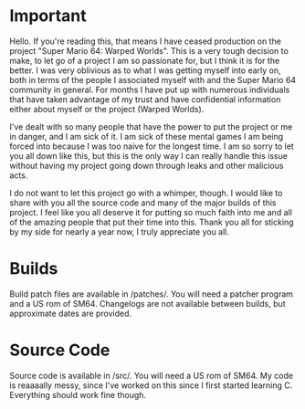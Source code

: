 # Important
Hello. If you're reading this, that means I have ceased production on the project "Super Mario 64: Warped Worlds". This is a very tough decision to make, to let go of a project I am so passionate for, but I think it is for the better. I was very oblivious as to what I was getting myself into early on, both in terms of the people I associated myself with and the Super Mario 64 community in general. For months I have put up with numerous individuals that have taken advantage of my trust and have confidential information either about myself or the project (Warped Worlds).

I've dealt with so many people that have the power to put the project or me in danger, and I am sick of it. I am sick of these mental games I am being forced into because I was too naive for the longest time. I am so sorry to let you all down like this, but this is the only way I can really handle this issue without having my project going down through leaks and other malicious acts.

I do not want to let this project go with a whimper, though. I would like to share with you all the source code and many of the major builds of this project. I feel like you all deserve it for putting so much faith into me and all of the amazing people that put their time into this. Thank you all for sticking by my side for nearly a year now, I truly appreciate you all.

# Builds
Build patch files are available in /patches/. You will need a patcher program and a US rom of SM64. Changelogs are not available between builds, but approximate dates are provided.

# Source Code
Source code is available in /src/. You will need a US rom of SM64. My code is reaaaally messy, since I've worked on this since I first started learning C. Everything should work fine though.
